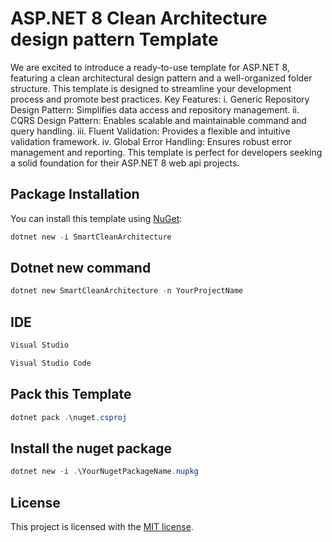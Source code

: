 # ASP.NET 8 Clean Architecture design pattern Template

We are excited to introduce a ready-to-use template for  ASP.NET 8, featuring a clean architectural design pattern and a well-organized folder structure. This template is designed to streamline your development process and promote best practices.
Key Features:
i.   Generic Repository Design Pattern: Simplifies data access and repository management.
ii.  CQRS Design Pattern: Enables scalable and maintainable command and query handling.
iii. Fluent Validation: Provides a flexible and intuitive validation framework.
iv.  Global Error Handling: Ensures robust error management and reporting.
This template is perfect for developers seeking a solid foundation for their ASP.NET 8 web api projects.



## Package Installation

You can install this template using [NuGet](https://www.nuget.org/packages/AspNetCoreTemplate):

```powershell
dotnet new -i SmartCleanArchitecture
```

## Dotnet new command

```powershell
dotnet new SmartCleanArchitecture -n YourProjectName
```

## IDE
```powershell
Visual Studio
```
```powershell
Visual Studio Code
```

## Pack this Template

```powershell
dotnet pack .\nuget.csproj
```

## Install the nuget package
```powershell
dotnet new -i .\YourNugetPackageName.nupkg
```


## License

This project is licensed with the [MIT license](LICENSE).
